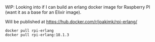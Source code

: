 WIP: Looking into if I can build an erlang docker image for Raspberry PI (want it as a base for an Elixir image).

Will be published at https://hub.docker.com/r/joakimk/rpi-erlang/

    docker pull rpi-erlang
    docker pull rpi-erlang:18.1.3
